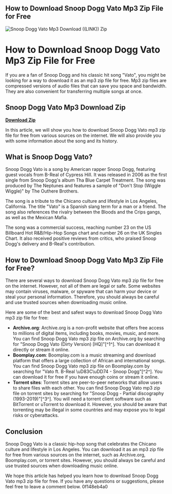 ## How to Download Snoop Dogg Vato Mp3 Zip File for Free

 
![Snoop Dogg Vato Mp3 Download ((LINK)) Zip](https://encrypted-tbn2.gstatic.com/images?q=tbn:ANd9GcRsVhqLhSLJkosqcuisp7zxNiObIceya5WULTlejGlknSafALygCiQHMX7c)

 
# How to Download Snoop Dogg Vato Mp3 Zip File for Free
 
If you are a fan of Snoop Dogg and his classic hit song "Vato", you might be looking for a way to download it as an mp3 zip file for free. Mp3 zip files are compressed versions of audio files that can save you space and bandwidth. They are also convenient for transferring multiple songs at once.
 
## Snoop Dogg Vato Mp3 Download Zip


[**Download Zip**](https://www.google.com/url?q=https%3A%2F%2Fshurll.com%2F2tL7xE&sa=D&sntz=1&usg=AOvVaw08NbDUF_qIh-eIIZLCXGzi)

 
In this article, we will show you how to download Snoop Dogg Vato mp3 zip file for free from various sources on the internet. We will also provide you with some information about the song and its history.
 
## What is Snoop Dogg Vato?
 
Snoop Dogg Vato is a song by American rapper Snoop Dogg, featuring guest vocals from B-Real of Cypress Hill. It was released in 2006 as the first single from Snoop Dogg's album Tha Blue Carpet Treatment. The song was produced by The Neptunes and features a sample of "Don't Stop (Wiggle Wiggle)" by The Outhere Brothers.
 
The song is a tribute to the Chicano culture and lifestyle in Los Angeles, California. The title "Vato" is a Spanish slang term for a man or a friend. The song also references the rivalry between the Bloods and the Crips gangs, as well as the Mexican Mafia.
 
The song was a commercial success, reaching number 23 on the US Billboard Hot R&B/Hip-Hop Songs chart and number 26 on the UK Singles Chart. It also received positive reviews from critics, who praised Snoop Dogg's delivery and B-Real's contribution.
 
## How to Download Snoop Dogg Vato Mp3 Zip File for Free?
 
There are several ways to download Snoop Dogg Vato mp3 zip file for free on the internet. However, not all of them are legal or safe. Some websites may contain viruses, malware, or spyware that can harm your device or steal your personal information. Therefore, you should always be careful and use trusted sources when downloading music online.
 
Here are some of the best and safest ways to download Snoop Dogg Vato mp3 zip file for free:
 
- **Archive.org**: Archive.org is a non-profit website that offers free access to millions of digital items, including books, movies, music, and more. You can find Snoop Dogg Vato mp3 zip file on Archive.org by searching for "Snoop Dogg Vato (Dirty Version) [HQ]"[^1^]. You can download it directly or stream it online.
- **Boomplay.com**: Boomplay.com is a music streaming and download platform that offers a large collection of African and international songs. You can find Snoop Dogg Vato mp3 zip file on Boomplay.com by searching for "Vato ft. B-Real \uD83C\uDD74 - Snoop Dogg"[^2^]. You can download it for free if you have enough coins or stream it online.
- **Torrent sites**: Torrent sites are peer-to-peer networks that allow users to share files with each other. You can find Snoop Dogg Vato mp3 zip file on torrent sites by searching for "Snoop Dogg - Partial discography (1993-2019)"[^3^]. You will need a torrent client software such as BitTorrent or uTorrent to download it. However, you should be aware that torrenting may be illegal in some countries and may expose you to legal risks or cyberattacks.

## Conclusion
 
Snoop Dogg Vato is a classic hip-hop song that celebrates the Chicano culture and lifestyle in Los Angeles. You can download it as an mp3 zip file for free from various sources on the internet, such as Archive.org, Boomplay.com, or torrent sites. However, you should always be careful and use trusted sources when downloading music online.
 
We hope this article has helped you learn how to download Snoop Dogg Vato mp3 zip file for free. If you have any questions or suggestions, please feel free to leave a comment below.
 0f148eb4a0
